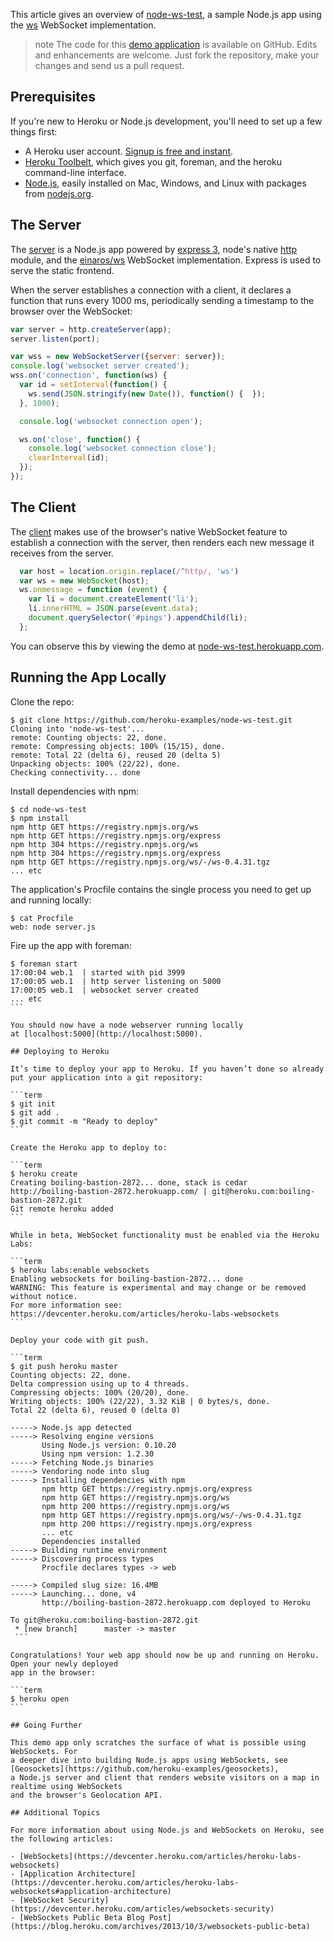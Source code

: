 This article gives an overview of [node-ws-test](https://github.com/heroku-examples/node-ws-test), a sample Node.js app
using the [ws](http://einaros.github.io/ws/) WebSocket implementation.

>note
> The code for this [demo application](https://github.com/heroku-examples/node-ws-test) is available on GitHub. Edits and enhancements are welcome. Just fork the repository, make your changes and send us a pull request.

## Prerequisites

If you're new to Heroku or Node.js development, you'll need to set up a few things first:

- A Heroku user account. [Signup is free and instant](https://api.heroku.com/signup/devcenter).
- [Heroku Toolbelt](https://toolbelt.heroku.com), which gives you git, foreman, and the heroku command-line interface.
- [Node.js](http://nodejs.org/), easily installed on Mac, Windows, and Linux with packages from [nodejs.org](http://nodejs.org/).

## The Server

The [server](https://github.com/heroku-examples/node-ws-test/blob/master/server.js) is a Node.js app powered by [express 3](http://expressjs.com/guide.html), node's native [http](http://nodejs.org/api/http.html) module, and the [einaros/ws](https://github.com/einaros/ws/blob/master/doc/ws.md) WebSocket implementation. Express is used to serve the static frontend.

When the server establishes a connection with a client, it declares a function that runs every 1000 ms, periodically sending a timestamp to the browser over the WebSocket:

```js
var server = http.createServer(app);
server.listen(port);

var wss = new WebSocketServer({server: server});
console.log('websocket server created');
wss.on('connection', function(ws) {
  var id = setInterval(function() {
    ws.send(JSON.stringify(new Date()), function() {  });
  }, 1000);

  console.log('websocket connection open');

  ws.on('close', function() {
    console.log('websocket connection close');
    clearInterval(id);
  });
});
```

## The Client

The [client](https://github.com/heroku-examples/node-ws-test/blob/master/index.html) makes use of the browser's native WebSocket feature to establish a connection with the server, then renders each new message it receives from the server.

```js
  var host = location.origin.replace(/^http/, 'ws')
  var ws = new WebSocket(host);
  ws.onmessage = function (event) {
    var li = document.createElement('li');
    li.innerHTML = JSON.parse(event.data);
    document.querySelector('#pings').appendChild(li);
  };
```

You can observe this by viewing the demo at [node-ws-test.herokuapp.com](https://node-ws-test.herokuapp.com/).

## Running the App Locally

Clone the repo:

```term
$ git clone https://github.com/heroku-examples/node-ws-test.git
Cloning into 'node-ws-test'...
remote: Counting objects: 22, done.
remote: Compressing objects: 100% (15/15), done.
remote: Total 22 (delta 6), reused 20 (delta 5)
Unpacking objects: 100% (22/22), done.
Checking connectivity... done
```

Install dependencies with npm:

```term
$ cd node-ws-test
$ npm install
npm http GET https://registry.npmjs.org/ws
npm http GET https://registry.npmjs.org/express
npm http 304 https://registry.npmjs.org/ws
npm http 304 https://registry.npmjs.org/express
npm http GET https://registry.npmjs.org/ws/-/ws-0.4.31.tgz
... etc
```

The application's Procfile contains the single process you need to get up and running locally:

```term
$ cat Procfile
web: node server.js
```

Fire up the app with foreman:

````
$ foreman start
17:00:04 web.1  | started with pid 3999
17:00:05 web.1  | http server listening on 5000
17:00:05 web.1  | websocket server created
... etc
```

You should now have a node webserver running locally
at [localhost:5000](http://localhost:5000).

## Deploying to Heroku

It’s time to deploy your app to Heroku. If you haven’t done so already put your application into a git repository:

```term
$ git init
$ git add .
$ git commit -m "Ready to deploy"
```

Create the Heroku app to deploy to:

```term
$ heroku create
Creating boiling-bastion-2872... done, stack is cedar
http://boiling-bastion-2872.herokuapp.com/ | git@heroku.com:boiling-bastion-2872.git
Git remote heroku added
```

While in beta, WebSocket functionality must be enabled via the Heroku Labs:

```term
$ heroku labs:enable websockets
Enabling websockets for boiling-bastion-2872... done
WARNING: This feature is experimental and may change or be removed without notice.
For more information see: https://devcenter.heroku.com/articles/heroku-labs-websockets
```

Deploy your code with git push.

```term
$ git push heroku master
Counting objects: 22, done.
Delta compression using up to 4 threads.
Compressing objects: 100% (20/20), done.
Writing objects: 100% (22/22), 3.32 KiB | 0 bytes/s, done.
Total 22 (delta 6), reused 0 (delta 0)

-----> Node.js app detected
-----> Resolving engine versions
       Using Node.js version: 0.10.20
       Using npm version: 1.2.30
-----> Fetching Node.js binaries
-----> Vendoring node into slug
-----> Installing dependencies with npm
       npm http GET https://registry.npmjs.org/express
       npm http GET https://registry.npmjs.org/ws
       npm http 200 https://registry.npmjs.org/ws
       npm http GET https://registry.npmjs.org/ws/-/ws-0.4.31.tgz
       npm http 200 https://registry.npmjs.org/express
       ... etc
       Dependencies installed
-----> Building runtime environment
-----> Discovering process types
       Procfile declares types -> web

-----> Compiled slug size: 16.4MB
-----> Launching... done, v4
       http://boiling-bastion-2872.herokuapp.com deployed to Heroku

To git@heroku.com:boiling-bastion-2872.git
 * [new branch]      master -> master
 ```

Congratulations! Your web app should now be up and running on Heroku. Open your newly deployed
app in the browser:

```term
$ heroku open
```

## Going Further

This demo app only scratches the surface of what is possible using WebSockets. For
a deeper dive into building Node.js apps using WebSockets, see [Geosockets](https://github.com/heroku-examples/geosockets),
a Node.js server and client that renders website visitors on a map in realtime using WebSockets
and the browser's Geolocation API.

## Additional Topics

For more information about using Node.js and WebSockets on Heroku, see the following articles:

- [WebSockets](https://devcenter.heroku.com/articles/heroku-labs-websockets)
- [Application Architecture](https://devcenter.heroku.com/articles/heroku-labs-websockets#application-architecture)
- [WebSocket Security](https://devcenter.heroku.com/articles/websockets-security)
- [WebSockets Public Beta Blog Post](https://blog.heroku.com/archives/2013/10/3/websockets-public-beta)